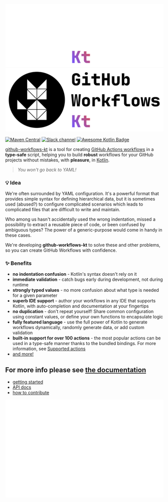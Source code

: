 ![Logo white](images/Logo-White.svg#gh-dark-mode-only)
![Logo white](images/Logo-Black.svg#gh-light-mode-only)

<!-- maven coordinates -->
[![Maven Central](https://maven-badges.herokuapp.com/maven-central/io.github.typesafegithub/github-workflows-kt/badge.svg)](https://maven-badges.herokuapp.com/maven-central/io.github.typesafegithub/github-workflows-kt)
[![Slack channel](https://img.shields.io/badge/chat-slack-blue.svg?logo=slack)](https://kotlinlang.slack.com/messages/github-actions/)
[![Awesome Kotlin Badge](https://kotlin.link/awesome-kotlin.svg)](https://github.com/KotlinBy/awesome-kotlin)

[github-workflows-kt](https://github.com/typesafegithub/github-workflows-kt/) is a tool for creating
[GitHub Actions workflows](https://docs.github.com/en/actions/using-workflows) in a **type-safe** script, helping you to
build **robust** workflows for your GitHub projects without mistakes, with **pleasure**, in
[Kotlin](https://kotlinlang.org/).

> _You won't go back to YAML!_

### 💡 Idea

We're often surrounded by YAML configuration. It's a powerful format that provides simple syntax for defining
hierarchical data, but it is sometimes used (abused?) to configure complicated scenarios which leads to complicated
files that are difficult to write and maintain.

Who among us hasn't accidentally used the wrong indentation, missed a possibility to extract a reusable piece of code,
or been confused by ambiguous types? The power of a generic-purpose would come in handy in these cases.

We're developing **github-workflows-kt** to solve these and other problems, so you can create GitHub Workflows with
confidence.

### ✨ Benefits

* **no indentation confusion** - Kotlin's syntax doesn't rely on it
* **immediate validation** - catch bugs early during development, not during runtime
* **strongly typed values** - no more confusion about what type is needed for a given parameter
* **superb IDE support** - author your workflows in any IDE that supports Kotlin, with auto-completion and documentation
  at your fingertips
* **no duplication** - don't repeat yourself! Share common configuration using constant values, or define your own
  functions to encapsulate logic
* **fully featured language** - use the full power of Kotlin to generate workflows dynamically, randomly generate data,
  or add custom validation
* **built-in support for over 100 actions** - the most popular actions can be used in a type-safe manner thanks to the
  bundled bindings. For more information, see
  [Supported actions](https://typesafegithub.github.io/github-workflows-kt/supported-actions/)
* [and more!](https://typesafegithub.github.io/github-workflows-kt/)

## For more info please see [the documentation](https://typesafegithub.github.io/github-workflows-kt/)

* [getting started](https://typesafegithub.github.io/github-workflows-kt/user-guide/getting_started/)
* [API docs](https://typesafegithub.github.io/github-workflows-kt/api-docs/)
* [how to contribute](https://github.com/typesafegithub/github-workflows-kt/blob/main/CONTRIBUTING.md)

![teaser](images/teaser.svg)
